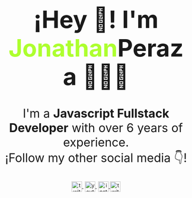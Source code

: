 <!-- <img align="center" src="https://avatars.githubusercontent.com/u/6007230?v=4" style="overflow: hidden; border-radius:50%"/> -->

<div style="width: 100%; margin:">
  
  <h1 align="center" style="font-size:4rem;">¡Hey 👋! I'm <span style="color:greenyellow;">Jonathan</span><span>Peraza</span> 👨🏻‍💻</h1>
</div>

<p align="center" style="font-size: 2rem;">I'm a <strong>Javascript Fullstack Developer</strong> with over 6 years of experience.<br />¡Follow my other social media 👇!</p>

<p align="center">
   <a href="https://twitch.tv/jpfelicianodev" target="blank" style='margin-right:4px'>
    <img align="center" src="https://cdn.jsdelivr.net/npm/simple-icons@3.0.1/icons/twitch.svg" alt="twitter-icon" height="28px" width="28px" />
  </a>
   <a href="https://youtube.com/@imjpfeliciano" target="blank" style='margin-right:4px'>
    <img align="center" src="https://cdn.jsdelivr.net/npm/simple-icons@3.0.1/icons/youtube.svg" alt="youtube-icon" height="28px" width="28px" />
  </a>
  <a href="https://instagram.com/jp.feliciano" target="blank">
    <img align="center" src="https://cdn.jsdelivr.net/npm/simple-icons@3.0.1/icons/instagram.svg" alt="insta-icon" height="28px" width="28px" />
  </a>
  <a href="https://twitter.com/JonathanPerazaF" target="blank">
    <img align="center" src="https://cdn.jsdelivr.net/npm/simple-icons@3.0.1/icons/twitter.svg" alt="twitter-iocon" height="28px" width="28px" />
  </a>
</p>
